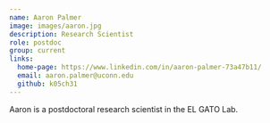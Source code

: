```yaml
---
name: Aaron Palmer
image: images/aaron.jpg
description: Research Scientist
role: postdoc
group: current
links:
  home-page: https://www.linkedin.com/in/aaron-palmer-73a47b11/
  email: aaron.palmer@uconn.edu
  github: k05ch31
---
```


Aaron is a postdoctoral research scientist in the EL GATO Lab.